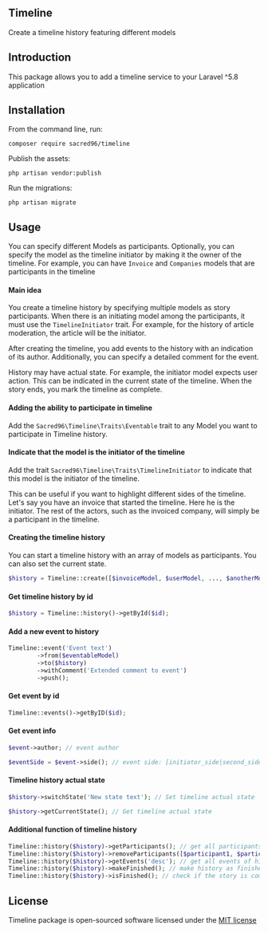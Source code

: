 ## Timeline
Create a timeline history featuring different models 

## Introduction
This package allows you to add a timeline service to your Laravel ^5.8 application

## Installation
From the command line, run:
```
composer require sacred96/timeline
```

Publish the assets:
```
php artisan vendor:publish
```

Run the migrations:
```
php artisan migrate
```

## Usage
You can specify different Models as participants. Optionally, you can specify the model as the timeline initiator by making it the owner of the timeline. For example, you can have `Invoice` and `Companies` models that are participants in the timeline

#### Main idea
You create a timeline history by specifying multiple models as story participants. When there is an initiating model among the participants, it must use the `TimelineInitiator` trait. For example, for the history of article moderation, the article will be the initiator.

After creating the timeline, you add events to the history with an indication of its author. Additionally, you can specify a detailed comment for the event.

History may have actual state. For example, the initiator model expects user action. This can be indicated in the current state of the timeline. When the story ends, you mark the timeline as complete.

#### Adding the ability to participate in timeline

Add the `Sacred96\Timeline\Traits\Eventable` trait to any Model you want to participate in Timeline history.  

#### Indicate that the model is the initiator of the timeline

Add the trait `Sacred96\Timeline\Traits\TimelineInitiator` to indicate that this model is the initiator of the timeline.

This can be useful if you want to highlight different sides of the timeline. Let's say you have an invoice that started the timeline. Here he is the initiator. The rest of the actors, such as the invoiced company, will simply be a participant in the timeline.

#### Creating the timeline history
You can start a timeline history with an array of models as participants. You can also set the current state.

```php
$history = Timeline::create([$invoiceModel, $userModel, ..., $anotherModel], 'Initial state');
```

#### Get timeline history by id
```php
$history = Timeline::history()->getById($id);
```

#### Add a new event to history
```php
Timeline::event('Event text')
        ->from($eventableModel)
        ->to($history)
        ->withComment('Extended comment to event')
        ->push();
```

#### Get event by id
```php
Timeline::events()->getByID($id);
```

#### Get event info
```php
$event->author; // event author

$eventSide = $event->side(); // event side: [initiator_side|second_side]
```

#### Timeline history actual state
```php
$history->switchState('New state text'); // Set timeline actual state

$history->getCurrentState(); // Get timeline actual state
```

#### Additional function of timeline history
```php
Timeline::history($history)->getParticipants(); // get all participants of timeline history
Timeline::history($history)->removeParticipants([$participant1, $participant2]); // delete multiple participants
Timeline::history($history)->getEvents('desc'); // get all events of history with sort
Timeline::history($history)->makeFinished(); // make history as finished
Timeline::history($history)->isFinished(); // check if the story is complete

``` 

## License

Timeline package is open-sourced software licensed under the [MIT license](http://opensource.org/licenses/MIT)
